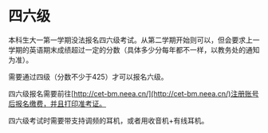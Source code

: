 # 四六级

本科生大一第一学期没法报名四六级考试。从第二学期开始则可以，但会要求上一学期的英语期末成绩超过一定的分数（具体多少分每年都不一样，以教务处的通知为准）。

需要通过四级（分数不少于425）才可以报名六级。

四六级报名需要前往[http://cet-bm.neea.cn/](http://cet-bm.neea.cn/)注册账号后报名缴费，并且打印准考证。

四六级考试时需要带支持调频的耳机，或者用收音机+有线耳机。